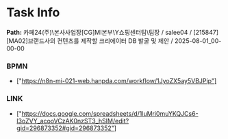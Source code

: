 # Task Info

**Path:** 카페24(주)\본사사업장\[CG]MI본부\Y쇼핑센터팀\팀장 / salee04 / [215847] [MA02]브랜드사의 컨텐츠를 제작할 크리에이터 DB 발굴 및 제안 / 2025-08-01_00-00-00

### BPMN
- ["https://n8n-mi-021-web.hanpda.com/workflow/1JyoZX5ay5VBJPip"]

### LINK
- ["https://docs.google.com/spreadsheets/d/1luMri0muYKQJCs6-l3oZVY_acooVCzAK0nzST3_hSIM/edit?gid=296873352#gid=296873352"]

